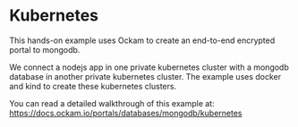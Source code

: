 # Kubernetes

This hands-on example uses Ockam to create an end-to-end encrypted portal to mongodb.

We connect a nodejs app in one private kubernetes cluster with a mongodb database in another
private kubernetes cluster. The example uses docker and kind to create these kubernetes clusters.

You can read a detailed walkthrough of this example at:
https://docs.ockam.io/portals/databases/mongodb/kubernetes
